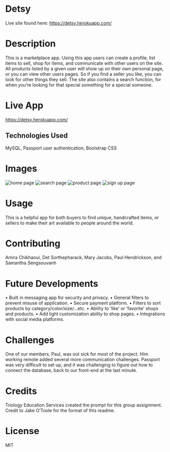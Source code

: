 # Detsy

Live site found here: https://detsy.herokuapp.com/

# Description

This is a marketplace app. Using this app users can create a profile, list items to sell, shop for items, and communicate with other users on the site. All products listed by a given user will show up on their own personal page, or you can view other users pages. So if you find a seller you like, you can look for other things they sell. The site also contains a search function, for when you’re looking for that special something for a special someone.

# Live App

https://detsy.herokuapp.com/

## Technologies Used
MySQL, Passport user authentication, Bootstrap CSS

# Images

![home page](https://github.com/TheMaryJacobs/Detsy/blob/master/public/readme%20images/Screen%20Shot%202020-01-09%20at%2010.01.11%20PM.png?raw=true)
![search page](https://github.com/TheMaryJacobs/Detsy/blob/master/public/readme%20images/Screen%20Shot%202020-01-09%20at%2010.03.15%20PM.png?raw=true)
![product page](https://github.com/TheMaryJacobs/Detsy/blob/master/public/readme%20images/Screen%20Shot%202020-01-09%20at%2010.03.33%20PM.png?raw=true)
![sign up page](https://github.com/TheMaryJacobs/Detsy/blob/master/public/readme%20images/Screen%20Shot%202020-01-09%20at%2010.03.41%20PM.png?raw=true)

# Usage

This is a helpful app for both buyers to find unique, handcrafted items, or sellers to make their art available to people around the world.

# Contributing

Amira Chikhaoui,
Det Sorthepharack,
Mary Jacobs,
Paul Hendrickson, and
Samantha Sengsouvanh

# Future Developments

• Built in messaging app for security and privacy.
• General filters to prevent misuse of application.
• Secure payment platform.
• Filters to sort products by category/color/size/...etc.
• Ability to ‘like’ or ‘favorite’ shops and products.
• Add light customization ability to shop pages.
• Integrations with social media platforms.

# Challenges

One of our members, Paul, was out sick for most of the project. Him working remote added several more communication challenges. Passport was very difficult to set up, and it was challenging to figure out how to connect the database, back to our front-end at the last minute.

# Credits

Triology Education Services created the prompt for this group assignment. Credit to Jake O’Toole for the format of this readme.

# License

MIT
